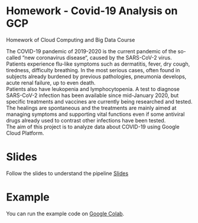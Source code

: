 # Homework - Covid-19 Analysis on GCP
Homework of Cloud Computing and Big Data Course

The COVID-19 pandemic of 2019-2020 is the current pandemic of the so-called “new coronavirus disease“, caused by the SARS-CoV-2 virus. 
Patients experience flu-like symptoms such as dermatitis, fever, dry cough, tiredness, difficulty breathing. In the most serious cases, often found in subjects already burdened by previous pathologies, pneumonia develops, acute renal failure, up to even death.
<br>Patients also have leukopenia and lymphocytopenia. A test to diagnose SARS-CoV-2 infection has been available since mid-January 2020, but specific treatments and vaccines are currently being researched and tested.
<br>The healings are spontaneous and the treatments are mainly aimed at managing symptoms and supporting vital functions even if some antiviral drugs already used to contrast other infections have been tested. 
<br>The aim of this project is to analyze data about COVID-19 using Google Cloud Platform.

# Slides
Follow the slides to understand the pipeline [Slides](https://github.com/ric-sar/hw_covid19_gcp/blob/main/Covid-19_Analysis_on_GCP.pdf)

# Example
You can run the example code on [Google Colab](https://colab.research.google.com/drive/18J08EPIG4cpzz-_4TKu61m-vgFqRwUgQ?usp=sharing).
